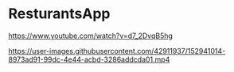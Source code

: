# ResturantsApp

https://www.youtube.com/watch?v=d7_2DvqB5hg



https://user-images.githubusercontent.com/42911937/152941014-8973ad91-99dc-4e44-acbd-3286addcda01.mp4

